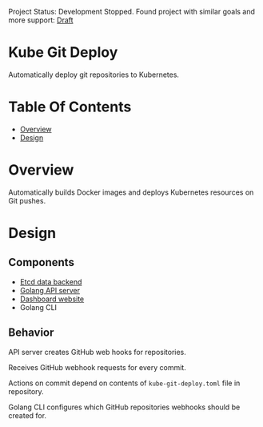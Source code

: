 Project Status: Development Stopped. Found project with similar goals and more support: [Draft](https://draft.sh)

# Kube Git Deploy
Automatically deploy git repositories to Kubernetes.

# Table Of Contents
- [Overview](#overview)
- [Design](#design)

# Overview
Automatically builds Docker images and deploys Kubernetes resources on Git 
pushes.

# Design
## Components

- [Etcd data backend](./api/README.md#data)
- [Golang API server](./api/README.md#endpoints)
- [Dashboard website](#./frontend/README.md)
- Golang CLI

## Behavior
API server creates GitHub web hooks for repositories.  

Receives GitHub webhook requests for every commit.  

Actions on commit depend on contents of `kube-git-deploy.toml` file in
repository. 

Golang CLI configures which GitHub repositories webhooks should be created for.
